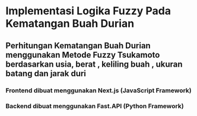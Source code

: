 # Implementasi Logika Fuzzy Pada Kematangan Buah Durian

## Perhitungan Kematangan Buah Durian menggunakan Metode Fuzzy Tsukamoto berdasarkan usia, berat , keliling buah , ukuran batang dan jarak duri

### Frontend dibuat menggunakan Next.js (JavaScript Framework)
### Backend dibuat menggunakan Fast.API (Python Framework)


